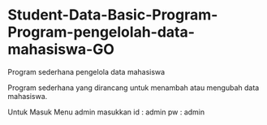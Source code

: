 # Student-Data-Basic-Program-Program-pengelolah-data-mahasiswa-GO

Program sederhana pengelola data mahasiswa

Program sederhana yang dirancang untuk menambah atau mengubah data mahasiswa.

Untuk Masuk Menu admin masukkan
id : admin
pw : admin
